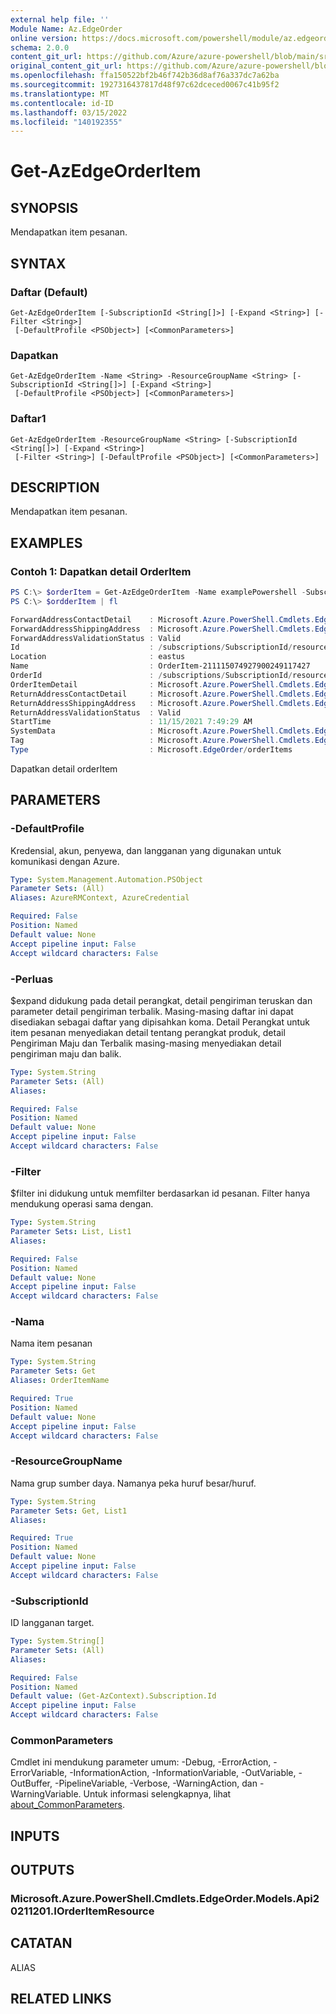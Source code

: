 ```yaml
---
external help file: ''
Module Name: Az.EdgeOrder
online version: https://docs.microsoft.com/powershell/module/az.edgeorder/get-azedgeorderitem
schema: 2.0.0
content_git_url: https://github.com/Azure/azure-powershell/blob/main/src/EdgeOrder/help/Get-AzEdgeOrderItem.md
original_content_git_url: https://github.com/Azure/azure-powershell/blob/main/src/EdgeOrder/help/Get-AzEdgeOrderItem.md
ms.openlocfilehash: ffa150522bf2b46f742b36d8af76a337dc7a62ba
ms.sourcegitcommit: 1927316437817d48f97c62dceced0067c41b95f2
ms.translationtype: MT
ms.contentlocale: id-ID
ms.lasthandoff: 03/15/2022
ms.locfileid: "140192355"
---
```

# Get-AzEdgeOrderItem

## SYNOPSIS
Mendapatkan item pesanan.

## SYNTAX

### Daftar (Default)
```
Get-AzEdgeOrderItem [-SubscriptionId <String[]>] [-Expand <String>] [-Filter <String>]
 [-DefaultProfile <PSObject>] [<CommonParameters>]
```

### Dapatkan
```
Get-AzEdgeOrderItem -Name <String> -ResourceGroupName <String> [-SubscriptionId <String[]>] [-Expand <String>]
 [-DefaultProfile <PSObject>] [<CommonParameters>]
```

### Daftar1
```
Get-AzEdgeOrderItem -ResourceGroupName <String> [-SubscriptionId <String[]>] [-Expand <String>]
 [-Filter <String>] [-DefaultProfile <PSObject>] [<CommonParameters>]
```

## DESCRIPTION
Mendapatkan item pesanan.

## EXAMPLES

### Contoh 1: Dapatkan detail OrderItem
```powershell
PS C:\> $orderItem = Get-AzEdgeOrderItem -Name examplePowershell -SubscriptionId "SubscriptionId" -ResourceGroupName "resourceGroupName"   
PS C:\> $ordderItem | fl

ForwardAddressContactDetail    : Microsoft.Azure.PowerShell.Cmdlets.EdgeOrder.Models.Api20211201.ContactDetails
ForwardAddressShippingAddress  : Microsoft.Azure.PowerShell.Cmdlets.EdgeOrder.Models.Api20211201.ShippingAddress
ForwardAddressValidationStatus : Valid
Id                             : /subscriptions/SubscriptionId/resourceGroups/resourceGroupName/providers/Microsoft.EdgeOrder/orderItems/OrderItem-211115074927900249117427
Location                       : eastus
Name                           : OrderItem-211115074927900249117427
OrderId                        : /subscriptions/SubscriptionId/resourceGroups/resourceGroupName/providers/Microsoft.EdgeOrder/locations/eastus/orders/Order-211115074927650235470998
OrderItemDetail                : Microsoft.Azure.PowerShell.Cmdlets.EdgeOrder.Models.Api20211201.OrderItemDetails
ReturnAddressContactDetail     : Microsoft.Azure.PowerShell.Cmdlets.EdgeOrder.Models.Api20211201.ContactDetails
ReturnAddressShippingAddress   : Microsoft.Azure.PowerShell.Cmdlets.EdgeOrder.Models.Api20211201.ShippingAddress
ReturnAddressValidationStatus  : Valid
StartTime                      : 11/15/2021 7:49:29 AM
SystemData                     : Microsoft.Azure.PowerShell.Cmdlets.EdgeOrder.Models.Api20.SystemData
Tag                            : Microsoft.Azure.PowerShell.Cmdlets.EdgeOrder.Models.Api20.TrackedResourceTags
Type                           : Microsoft.EdgeOrder/orderItems
```

Dapatkan detail orderItem

## PARAMETERS

### -DefaultProfile
Kredensial, akun, penyewa, dan langganan yang digunakan untuk komunikasi dengan Azure.

```yaml
Type: System.Management.Automation.PSObject
Parameter Sets: (All)
Aliases: AzureRMContext, AzureCredential

Required: False
Position: Named
Default value: None
Accept pipeline input: False
Accept wildcard characters: False
```

### -Perluas
$expand didukung pada detail perangkat, detail pengiriman teruskan dan parameter detail pengiriman terbalik.
Masing-masing daftar ini dapat disediakan sebagai daftar yang dipisahkan koma.
Detail Perangkat untuk item pesanan menyediakan detail tentang perangkat produk, detail Pengiriman Maju dan Terbalik masing-masing menyediakan detail pengiriman maju dan balik.

```yaml
Type: System.String
Parameter Sets: (All)
Aliases:

Required: False
Position: Named
Default value: None
Accept pipeline input: False
Accept wildcard characters: False
```

### -Filter
$filter ini didukung untuk memfilter berdasarkan id pesanan. Filter hanya mendukung operasi sama dengan.

```yaml
Type: System.String
Parameter Sets: List, List1
Aliases:

Required: False
Position: Named
Default value: None
Accept pipeline input: False
Accept wildcard characters: False
```

### -Nama
Nama item pesanan

```yaml
Type: System.String
Parameter Sets: Get
Aliases: OrderItemName

Required: True
Position: Named
Default value: None
Accept pipeline input: False
Accept wildcard characters: False
```

### -ResourceGroupName
Nama grup sumber daya.
Namanya peka huruf besar/huruf.

```yaml
Type: System.String
Parameter Sets: Get, List1
Aliases:

Required: True
Position: Named
Default value: None
Accept pipeline input: False
Accept wildcard characters: False
```

### -SubscriptionId
ID langganan target.

```yaml
Type: System.String[]
Parameter Sets: (All)
Aliases:

Required: False
Position: Named
Default value: (Get-AzContext).Subscription.Id
Accept pipeline input: False
Accept wildcard characters: False
```

### CommonParameters
Cmdlet ini mendukung parameter umum: -Debug, -ErrorAction, -ErrorVariable, -InformationAction, -InformationVariable, -OutVariable, -OutBuffer, -PipelineVariable, -Verbose, -WarningAction, dan -WarningVariable. Untuk informasi selengkapnya, lihat [about_CommonParameters](http://go.microsoft.com/fwlink/?LinkID=113216).

## INPUTS

## OUTPUTS

### Microsoft.Azure.PowerShell.Cmdlets.EdgeOrder.Models.Api20211201.IOrderItemResource

## CATATAN

ALIAS

## RELATED LINKS

